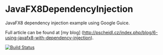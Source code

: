 # JavaFX8DependencyInjection
JavaFX8 dependency injection example using Google Guice.

Full article can be found at [my blog] (http://pscheidl.cz/index.php/blog/6-using-javafx8-with-dependency-injection).

[![Build Status](https://travis-ci.org/Pscheidl/JavaFX8DependencyInjection.svg)](https://travis-ci.org/Pscheidl/JavaFX8DependencyInjection)

